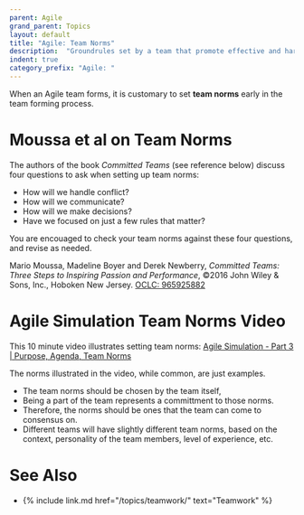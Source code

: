 ```yaml
---
parent: Agile
grand_parent: Topics
layout: default
title: "Agile: Team Norms"
description:  "Groundrules set by a team that promote effective and harmonious teamwork and productivty"
indent: true
category_prefix: "Agile: "
---
```


When an Agile team forms, it is customary to set **team norms** early in the team forming process.

# Moussa et al on Team Norms

The authors of the book <i>Committed Teams</i> (see reference below) discuss four questions to ask when setting up team norms:
* How will we handle conflict?
* How will we communicate?
* How will we make decisions?
* Have we focused on just a few rules that matter?

You are encouaged to check your team norms against these four questions, and revise as needed.

Mario Moussa, Madeline Boyer and Derek Newberry, <i>Committed Teams: Three Steps to Inspiring Passion and Performance</i>, &copy;2016 John Wiley & Sons, Inc., Hoboken New Jersey. [OCLC: 965925882](https://www.worldcat.org/title/committed-teams-three-steps-to-inspiring-passion-and-performance/oclc/965925882&referer=brief_results)

# Agile Simulation Team Norms Video

This 10 minute video 
illustrates setting team norms: [Agile Simulation - Part 3 | Purpose, Agenda, Team Norms](https://youtu.be/DcpyeafBkfQ)

The norms illustrated in the video, while common, are just examples.   

* The team norms should be chosen by the team itself, 
* Being a part of the team represents a committment to those norms.   
* Therefore, the norms should be ones that the team can come to consensus on.    
* Different teams will have slightly different team norms, based on the context, personality of the team members, level of experience, etc.

# See Also

* {% include link.md href="/topics/teamwork/" text="Teamwork" %}
